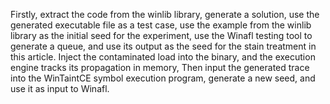 Firstly, extract the code from the winlib library, generate a solution, use the generated executable file as a test case, use the example from the winlib library as the initial seed for the experiment, use the Winafl testing tool to generate a queue, and use its output as the seed for the stain treatment in this article. Inject the contaminated load into the binary, and the execution engine tracks its propagation in memory, Then input the generated trace into the WinTaintCE symbol execution program, generate a new seed, and use it as input to Winafl.
